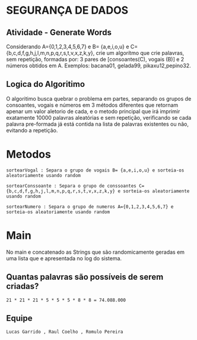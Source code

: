 # SEGURANÇA DE DADOS

## Atividade - Generate Words

Considerando A={0,1,2,3,4,5,6,7} e B= {a,e,i,o,u} e C={b,c,d,f,g,h,j,l,m,n,p,q,r,s,t,v,x,z,k,y}, crie um algorítmo que crie palavras, sem repetição, formadas por: 3 pares de [consoantes(C), vogais (B)] e 2 números obtidos em A. Exemplos: bacana01, gelada99, pikaxu12,pepino32.

## Logica do Algoritimo

O algoritimo busca quebrar o problema em partes, separando os grupos de consoantes, vogais e números em 3 métodos diferentes que retornam apenar um valor aletorio de cada, e o metodo principal que irá imprimir exatamente 10000 palavras aleatórias e sem repetição, verificando se cada palavra pre-formada já está contida na lista de palavras existentes ou não, evitando a repetição.

# Metodos

```
sortearVogal : Separa o grupo de vogais B= {a,e,i,o,u} e sorteia-os aleatoriamente usando random
```

```
sortearConssoante : Separa o grupo de conssoantes C={b,c,d,f,g,h,j,l,m,n,p,q,r,s,t,v,x,z,k,y} e sorteia-os aleatoriamente usando random
```

```
sortearNumero : Separa o grupo de numeros A={0,1,2,3,4,5,6,7} e sorteia-os aleatoriamente usando random
```
# Main

No main e concatenado as Strings que são randomicamente geradas em uma lista que e apresentada no log do sistema.

## Quantas palavras são possíveis de serem criadas? 

```
21 * 21 * 21 * 5 * 5 * 5 * 8 * 8 = 74.088.000
```
## Equipe 

```
Lucas Garrido , Raul Coelho , Romulo Pereira
```
